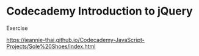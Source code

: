 # Codecademy Introduction to jQuery

Exercise

https://jeannie-thai.github.io/Codecademy-JavaScript-Projects/Sole%20Shoes/index.html
